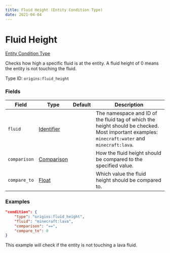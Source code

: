 ```yaml
---
title: Fluid Height (Entity Condition Type)
date: 2021-04-04
---
```


# Fluid Height

[Entity Condition Type](../entity_condition_types.md)

Checks how high a specific fluid is at the entity. A fluid height of 0 means the entity is not touching the fluid.

Type ID: `origins:fluid_height`


### Fields

Field  | Type | Default | Description
-------|------|---------|-------------
`fluid` | [Identifier](../data_types/identifier.md) | | The namespace and ID of the fluid tag of which the height should be checked. Most important examples: `minecraft:water` and `minecraft:lava`.
`comparison` | [Comparison](../data_types/comparison.md) | | How the fluid height should be compared to the specified value.
`compare_to` | [Float](../data_types/float.md) | | Which value the fluid height should be compared to.


### Examples

```json
"condition": {
    "type": "origins:fluid_height",
    "fluid": "minecraft:lava",
    "comparison": "==",
    "compare_to": 0
}
```

This example will check if the entity is not touching a lava fluid.
